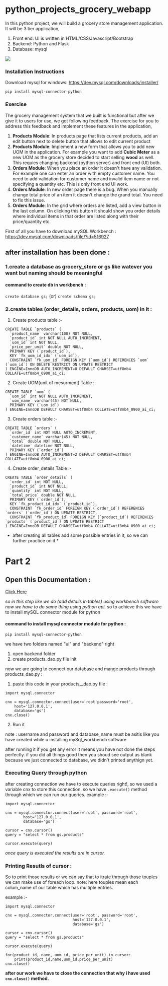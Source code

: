 ﻿# python_projects_grocery_webapp

In this python project, we will build a grocery store management application. It will be 3 tier application,
1. Front end: UI is written in HTML/CSS/Javascript/Bootstrap
2. Backend: Python and Flask
3. Database: mysql

![](homepage.JPG)

### Installation Instructions

Download mysql for windows: https://dev.mysql.com/downloads/installer/

`pip install mysql-connector-python`

### Exercise 

The grocery management system that we built is functional but after we give it to users for use, we got following feedback. The exercise for you to address this feedback and implement these features in the application,
1. **Products Module**: In products page that lists current products, add an edit button next to delete button that allows to edit current product
2. **Products Module**: Implement a new form that allows you to add new UOM in the application. For example you want to add **Cubic Meter** as a new UOM as the grocery store decided to start selling **wood** as well. This requies changing backend (python server) and front end (UI) both.
3. **Orders Module**: When you place an order it doesn't have any validation. For example one can enter an order with empty customer name. You need to add validation for customer name and invalid item name or not specifying a quantity etc. This is only front end UI work.
4. **Orders Module**: In new order page there is a bug. When you manually change total price of an item it doesn't change the grand total. You need to fix this issue.
5. **Orders Module**: In the grid where orders are listed, add a view button in the last column. On clicking this button it should show you order details where individual items in that order are listed along with their price/quantity etc.




First of all you have to download mySQL Workbench : https://dev.mysql.com/downloads/file/?id=516927

## after installation has been done :
### 1.create a database as grocery_store or gs like watever you want but naming should be meaningful
#### command to create db in workbench : 
`create database gs;`
        (or)
`create schema gs;`

### 2.create tables (order_details, orders, products, uom) in it :
1. Create products table :- 
```
CREATE TABLE `products` (
  `product_name` varchar(100) NOT NULL,
  `product_id` int NOT NULL AUTO_INCREMENT,
  `uom_id` int NOT NULL,
  `price_per_unit` double NOT NULL,
  PRIMARY KEY (`product_id`),
  KEY `fk_uom_id_idx` (`uom_id`),
  CONSTRAINT `fk_uom_id` FOREIGN KEY (`uom_id`) REFERENCES `uom` (`uom_id`) ON DELETE RESTRICT ON UPDATE RESTRICT
) ENGINE=InnoDB AUTO_INCREMENT=8 DEFAULT CHARSET=utf8mb4 COLLATE=utf8mb4_0900_ai_ci;
```


2. Create UOM(unit of mesurment) Table :- 
```
CREATE TABLE `uom` (
  `uom_id` int NOT NULL AUTO_INCREMENT,
  `uom_name` varchar(45) NOT NULL,
  PRIMARY KEY (`uom_id`)
) ENGINE=InnoDB DEFAULT CHARSET=utf8mb4 COLLATE=utf8mb4_0900_ai_ci;
```


3. Create orders table :- 
```
CREATE TABLE `orders` (
  `order_id` int NOT NULL AUTO_INCREMENT,
  `customer_name` varchar(45) NOT NULL,
  `total` double NOT NULL,
  `datetime` datetime NOT NULL,
  PRIMARY KEY (`order_id`)
) ENGINE=InnoDB AUTO_INCREMENT=2 DEFAULT CHARSET=utf8mb4 COLLATE=utf8mb4_0900_ai_ci; 
```


4. Create order_details Table :- 
```
CREATE TABLE `order_details` (
  `order_id` int NOT NULL,
  `product_id` int NOT NULL,
  `quantity` int NOT NULL,
  `total_price` double NOT NULL,
  PRIMARY KEY (`order_id`),
  KEY `fk_product_id_idx` (`product_id`),
  CONSTRAINT `fk_order_id` FOREIGN KEY (`order_id`) REFERENCES `orders` (`order_id`) ON UPDATE RESTRICT,
  CONSTRAINT `fk_product_id` FOREIGN KEY (`product_id`) REFERENCES `products` (`product_id`) ON UPDATE RESTRICT
) ENGINE=InnoDB DEFAULT CHARSET=utf8mb4 COLLATE=utf8mb4_0900_ai_ci;
```
* after creating all tables add some possible entries in it, so we can further practice on it *

# Part 2
## Open this Documentation : 
<a href="https://dev.mysql.com/doc/connector-python/en/connector-python-example-connecting.html">Click Here</a>

*so in this step like we do (add details in tables) using workbench software now we have to do same thing using python api.*
so to achieve this we have to install mySQL connector module for python 
#### command to install mysql connector module for python :
`pip install mysql-connector-python`

we have two folders named "ui" and "backend" right
1. open backend folder
2. create products_dao.py file init


now we are going to connect our database and mange products through products_dao.py :
1. paste this code in your products__dao.py file :
```
import mysql.connector

cnx = mysql.connector.connect(user='root'password='root',
    host='127.0.0.1',
    database='gs')
cnx.close()
```
2. Run it

note : username and password and database_name must be asitis like you have created while u installing mySql_workbench software

after running it if you get any error it means you have not done the steps perfectly.
if you did all things good then you shoud see output as blank because we just connected to database, we didn't printed anythign yet.

### Executing Query through python
after creating connection we have to execute queries right!, so we used a variable cnx to store this connection.
so we have `.execute()` method through which we can run our queries.
example :- 
```
import mysql.connector

cnx = mysql.connector.connect(user='root', password='root',
        host='127.0.0.1',
        database='gs')

cursor = cnx.cursor()
query = "select * from gs.products"

cursor.execute(query)
```
*once query is executed the results are in cursor.*
### Printing Resutls of cursor :
So to print those results or we can say that to itrate through those touples we can make use of foreach loop.
note: here touples mean each colum_name of our table which has multiple entries.

example :-
```
import mysql.connector

cnx = mysql.connector.connect(user='root', password='root',
                              host='127.0.0.1',
                              database='gs')

cursor = cnx.cursor()
query = "select * from gs.products"

cursor.execute(query)

for(product_id, name, uom_id, price_per_unit) in cursor:
    print(product_id,name,uom_id,price_per_unit)
cnx.close()
```

**after our work we have to close the connection that why i have used `cnx.close()` method.**


